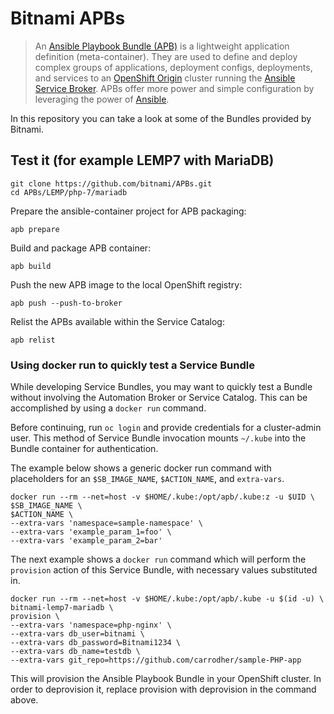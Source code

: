 # Bitnami APBs

> An [Ansible Playbook Bundle (APB)](https://github.com/ansibleplaybookbundle/ansible-playbook-bundle) is a lightweight application definition (meta-container). They are used to define and deploy complex groups of applications, deployment configs, deployments, and services to an [OpenShift Origin](https://github.com/OpenShift/origin) cluster running the [Ansible Service Broker](https://github.com/openshift/ansible-service-broker). APBs offer more power and simple configuration by leveraging the power of [Ansible](https://www.ansible.com/).

In this repository you can take a look at some of the Bundles provided by Bitnami.

## Test it (for example LEMP7 with MariaDB)

```
git clone https://github.com/bitnami/APBs.git
cd APBs/LEMP/php-7/mariadb
```

Prepare the ansible-container project for APB packaging:

```
apb prepare
```

Build and package APB container:

```
apb build
```

Push the new APB image to the local OpenShift registry:

```
apb push --push-to-broker
```

Relist the APBs available within the Service Catalog:

```
apb relist
```

### Using docker run to quickly test a Service Bundle

While developing Service Bundles, you may want to quickly test a Bundle without involving the Automation Broker or Service Catalog. This can be accomplished by using a `docker run` command.

Before continuing, run `oc login` and provide credentials for a cluster-admin user. This method of Service Bundle invocation mounts `~/.kube` into the Bundle container for authentication.

The example below shows a generic docker run command with placeholders for an `$SB_IMAGE_NAME`, `$ACTION_NAME`, and `extra-vars`.

```
docker run --rm --net=host -v $HOME/.kube:/opt/apb/.kube:z -u $UID \
$SB_IMAGE_NAME \
$ACTION_NAME \
--extra-vars 'namespace=sample-namespace' \
--extra-vars 'example_param_1=foo' \
--extra-vars 'example_param_2=bar'
```

The next example shows a `docker run` command which will perform the `provision` action of this Service Bundle, with necessary values substituted in.

```
docker run --rm --net=host -v $HOME/.kube:/opt/apb/.kube -u $(id -u) \
bitnami-lemp7-mariadb \
provision \
--extra-vars 'namespace=php-nginx' \
--extra-vars db_user=bitnami \
--extra-vars db_password=Bitnami1234 \
--extra-vars db_name=testdb \
--extra-vars git_repo=https://github.com/carrodher/sample-PHP-app
```

This will provision the Ansible Playbook Bundle in your OpenShift cluster. In order to deprovision it, replace provision with deprovision in the command above.
